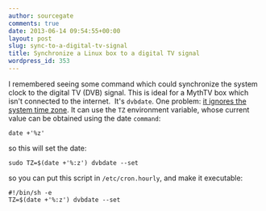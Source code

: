 ```yaml
---
author: sourcegate
comments: true
date: 2013-06-14 09:54:55+00:00
layout: post
slug: sync-to-a-digital-tv-signal
title: Synchronize a Linux box to a digital TV signal
wordpress_id: 353
---
```


I remembered seeing some command which could synchronize the system clock to the digital TV (DVB) signal. This is ideal for a MythTV box which isn't connected to the internet.  It's `dvbdate`. One problem: [it ignores the system time zone](http://www.mythtv.org/wiki/Dvbdate). It can use the `TZ` environment variable, whose current value can be obtained using the date `command`:

    
    date +'%z'


so this will set the date:

    
    sudo TZ=$(date +'%:z') dvbdate --set


so you can put this script in `/etc/cron.hourly`, and make it executable:

    
    #!/bin/sh -e
    TZ=$(date +'%:z') dvbdate --set

